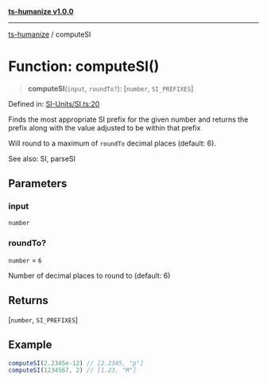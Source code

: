 [**ts-humanize v1.0.0**](../README.md)

***

[ts-humanize](../README.md) / computeSI

# Function: computeSI()

> **computeSI**(`input`, `roundTo?`): \[`number`, `SI_PREFIXES`\]

Defined in: [SI-Units/SI.ts:20](https://github.com/Shiv-SB/ts-humanize/blob/540ea280fbbffb4f02169023da1f5402482baf2b/src/SI-Units/SI.ts#L20)

Finds the most appropriate SI prefix for the given number
and returns the prefix along with the value adjusted to be within
that prefix

Will round to a maximum of `roundTo` decimal places (default: 6).

See also: SI, parseSI

## Parameters

### input

`number`

### roundTo?

`number` = `6`

Number of decimal places to round to (default: 6)

## Returns

\[`number`, `SI_PREFIXES`\]

## Example

```ts
computeSI(2.2345e-12) // [2.2345, "p"]
computeSI(1234567, 2) // [1.23, "M"]
```
